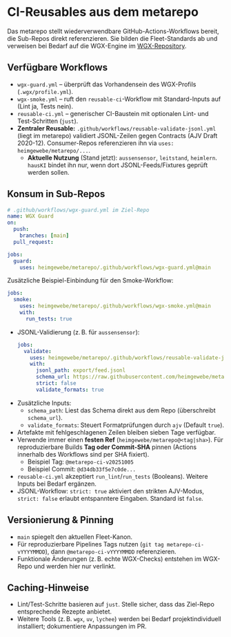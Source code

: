 # CI-Reusables aus dem metarepo

Das metarepo stellt wiederverwendbare GitHub-Actions-Workflows bereit,
die Sub-Repos direkt referenzieren. Sie bilden die Fleet-Standards ab und
verweisen bei Bedarf auf die WGX-Engine im [WGX-Repository](https://github.com/heimgewebe/wgx).

## Verfügbare Workflows
- `wgx-guard.yml` – überprüft das Vorhandensein des WGX-Profils (`.wgx/profile.yml`).
- `wgx-smoke.yml` – ruft den `reusable-ci`-Workflow mit Standard-Inputs auf (Lint ja, Tests nein).
- `reusable-ci.yml` – generischer CI-Baustein mit optionalen Lint- und Test-Schritten (`just`).
- **Zentraler Reusable:** `.github/workflows/reusable-validate-jsonl.yml` (liegt im metarepo) validiert JSONL-Zeilen gegen Contracts (AJV Draft 2020-12). Consumer-Repos referenzieren ihn via `uses: heimgewebe/metarepo/...`.
  - **Aktuelle Nutzung** (Stand jetzt): `aussensensor`, `leitstand`, `heimlern`.  
    `hausKI` bindet ihn nur, wenn dort JSONL-Feeds/Fixtures geprüft werden sollen.

## Konsum in Sub-Repos
```yaml
# .github/workflows/wgx-guard.yml im Ziel-Repo
name: WGX Guard
on:
  push:
    branches: [main]
  pull_request:

jobs:
  guard:
    uses: heimgewebe/metarepo/.github/workflows/wgx-guard.yml@main
```

Zusätzliche Beispiel-Einbindung für den Smoke-Workflow:

```yaml
jobs:
  smoke:
    uses: heimgewebe/metarepo/.github/workflows/wgx-smoke.yml@main
    with:
      run_tests: true
```
- JSONL-Validierung (z. B. für `aussensensor`):
  ```yaml
  jobs:
    validate:
      uses: heimgewebe/metarepo/.github/workflows/reusable-validate-jsonl.yml@contracts-v1
      with:
        jsonl_path: export/feed.jsonl
        schema_url: https://raw.githubusercontent.com/heimgewebe/metarepo/contracts-v1/contracts/aussen.event.schema.json
        strict: false
        validate_formats: true
  ```
- Zusätzliche Inputs:
  - `schema_path`: Liest das Schema direkt aus dem Repo (überschreibt `schema_url`).
  - `validate_formats`: Steuert Formatprüfungen durch `ajv` (Default `true`).
- Artefakte mit fehlgeschlagenen Zeilen bleiben sieben Tage verfügbar.
- Verwende immer einen **festen Ref** (`heimgewebe/metarepo@<tag|sha>`). Für reproduzierbare Builds **Tag oder Commit-SHA** pinnen (Actions innerhalb des Workflows sind per SHA fixiert).
  - Beispiel Tag: `@metarepo-ci-v20251005`
  - Beispiel Commit: `@d34db33f5e7c0de...`
- `reusable-ci.yml` akzeptiert `run_lint`/`run_tests` (Booleans). Weitere Inputs bei Bedarf ergänzen.
- JSONL-Workflow: `strict: true` aktiviert den strikten AJV-Modus, `strict: false` erlaubt entspanntere Eingaben. Standard ist `false`.

## Versionierung & Pinning
- `main` spiegelt den aktuellen Fleet-Kanon.
- Für reproduzierbare Pipelines Tags nutzen (`git tag metarepo-ci-vYYYYMMDD`), dann `@metarepo-ci-vYYYYMMDD` referenzieren.
- Funktionale Änderungen (z. B. echte WGX-Checks) entstehen im WGX-Repo und werden hier nur verlinkt.

## Caching-Hinweise
- Lint/Test-Schritte basieren auf `just`. Stelle sicher, dass das Ziel-Repo entsprechende Rezepte anbietet.
- Weitere Tools (z. B. `wgx`, `uv`, `lychee`) werden bei Bedarf projektindividuell installiert; dokumentiere Anpassungen im PR.

